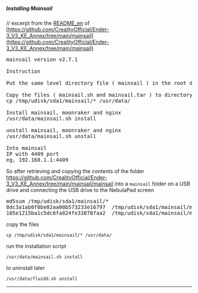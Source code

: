 







##### Installing Mainsail

// excerpt from the [README_en](https://github.com/CrealityOfficial/Ender-3_V3_KE_Annex/blob/main/mainsail/README_en) of [https://github.com/CrealityOfficial/Ender-3_V3_KE_Annex/tree/main/mainsail](https://github.com/CrealityOfficial/Ender-3_V3_KE_Annex/tree/main/mainsail)

<pre>
mainsail version v2.7.1

Instruction

Put the same level directory file ( mainsail ) in the root directory of the U disk

Copy the files ( mainsail.sh and mainsail.tar ) to directory ( /usr/data )
cp /tmp/udisk/sda1/mainsail/* /usr/data/

Install mainsail, moonraker and nginx
/usr/data/mainsail.sh install

unstall mainsail, moonraker and nginx
/usr/data/mainsail.sh unstall

Into mainsail
IP with 4409 port
eg, 192.168.1.1:4409
</pre>

So after retrieving and copying the contents of the folder https://github.com/CrealityOfficial/Ender-3_V3_KE_Annex/tree/main/mainsail/mainsail into a `mainsail` folder on a USB drive and connecting the USB drive to the NebulaPad screen

<pre>
md5sum /tmp/udisk/sda1/mainsail/*
8dc3a1ab0f0be82aa00b573233e16797  /tmp/udisk/sda1/mainsail/mainsail.sh
105e1215ba1c5dc6fa824fe33878faa2  /tmp/udisk/sda1/mainsail/mainsail.tar
</pre>

copy the files
~~~
cp /tmp/udisk/sda1/mainsail/* /usr/data/
~~~

run the installation script
~~~
/usr/data/mainsail.sh install
~~~

to uninstall later
~~~
/usr/data/fluidd.sh unstall
~~~



---


